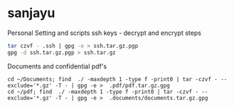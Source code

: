 sanjayu
=======

Personal Setting and scripts
ssh keys - decrypt and encrypt steps
```bash
tar czvf - .ssh | gpg -e > ssh.tar.gz.pgp
gpg -d ssh.tar.gz.pgp > ssh.tar.gz

```
Documents and confidential pdf's
```
cd ~/Documents; find  ./ -maxdepth 1 -type f -print0 | tar -czvf - --exclude='*.gz' -T - | gpg -e >  .pdf/pdf.tar.gz.gpg
cd ~/pdf; find  ./ -maxdepth 1 -type f -print0 | tar -czvf - --exclude='*.gz' -T - | gpg -e >  .documents/documents.tar.gz.gpg
```
